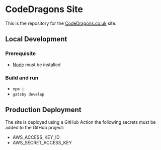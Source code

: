 # CodeDragons Site

This is the repository for the [CodeDragons.co.uk](https://codedragons.co.uk) site.

## Local Development

### Prerequisite
- [Node](https://nodejs.org/en/download/) must be installed

### Build and run
- `npm i`
- `gatsby develop`

## Production Deployment

The site is deployed using a GitHub Action the following secrets must be added to the GitHub project:
- AWS_ACCESS_KEY_ID
- AWS_SECRET_ACCESS_KEY